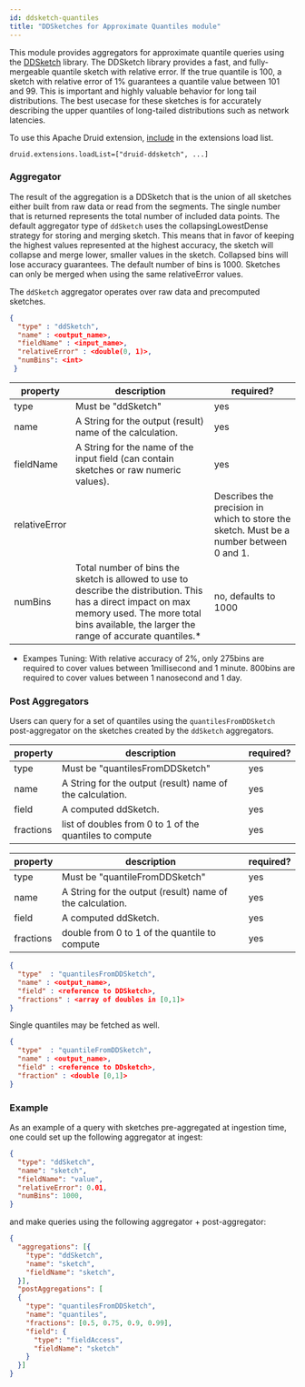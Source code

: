 ```yaml
---
id: ddsketch-quantiles
title: "DDSketches for Approximate Quantiles module"
---
```


<!--
  ~ Licensed to the Apache Software Foundation (ASF) under one
  ~ or more contributor license agreements.  See the NOTICE file
  ~ distributed with this work for additional information
  ~ regarding copyright ownership.  The ASF licenses this file
  ~ to you under the Apache License, Version 2.0 (the
  ~ "License"); you may not use this file except in compliance
  ~ with the License.  You may obtain a copy of the License at
  ~
  ~   http://www.apache.org/licenses/LICENSE-2.0
  ~
  ~ Unless required by applicable law or agreed to in writing,
  ~ software distributed under the License is distributed on an
  ~ "AS IS" BASIS, WITHOUT WARRANTIES OR CONDITIONS OF ANY
  ~ KIND, either express or implied.  See the License for the
  ~ specific language governing permissions and limitations
  ~ under the License.
  -->


This module provides aggregators for approximate quantile queries using the [DDSketch](https://github.com/datadog/sketches-java) library. The DDSketch library provides a fast, and fully-mergeable quantile sketch with relative error. If the true quantile is 100, a sketch with relative error of 1% guarantees a quantile value between 101 and 99. This is important and highly valuable behavior for long tail distributions. The best usecase for these sketches is for accurately describing the upper quantiles of long-tailed distributions such as network latencies.

To use this Apache Druid extension, [include](../../configuration/extensions.md#loading-extensions) in the extensions load list.

```
druid.extensions.loadList=["druid-ddsketch", ...]
```

### Aggregator

The result of the aggregation is a DDSketch that is the union of all sketches either built from raw data or read from the segments. The single number that is returned represents the total number of included data points. The default aggregator type of `ddSketch` uses the collapsingLowestDense strategy for storing and merging sketch. This means that in favor of keeping the highest values represented at the highest accuracy, the sketch will collapse and merge lower, smaller values in the sketch. Collapsed bins will lose accuracy guarantees. The default number of bins is 1000. Sketches can only be merged when using the same relativeError values.

The `ddSketch` aggregator operates over raw data and precomputed sketches.

```json
{
  "type" : "ddSketch",
  "name" : <output_name>,
  "fieldName" : <input_name>,
  "relativeError" : <double(0, 1)>,
  "numBins": <int>
 }
```

|property|description|required?|
|--------|-----------|---------|
|type|Must be "ddSketch" |yes|
|name|A String for the output (result) name of the calculation.|yes|
|fieldName|A String for the name of the input field (can contain sketches or raw numeric values).|yes|
|relativeError||Describes the precision in which to store the sketch. Must be a number between 0 and 1.|no, defaults to 0.01 (1% error)|
|numBins|Total number of bins the sketch is allowed to use to describe the distribution. This has a direct impact on max memory used. The more total bins available, the larger the range of accurate quantiles.* |no, defaults to 1000|

* Exampes Tuning: With relative accuracy of 2%, only 275bins are required to cover values between 1millisecond and 1 minute. 800bins are required to cover values between 1 nanosecond and 1 day.

### Post Aggregators

Users can query for a set of quantiles using the `quantilesFromDDSketch` post-aggregator on the sketches created by the `ddSketch` aggregators.

|property|description|required?|
|--------|-----------|---------|
|type|Must be "quantilesFromDDSketch" |yes|
|name|A String for the output (result) name of the calculation.|yes|
|field|A computed ddSketch.|yes|
|fractions|list of doubles from 0 to 1 of the quantiles to compute|yes|

|property|description|required?|
|--------|-----------|---------|
|type|Must be "quantileFromDDSketch" |yes|
|name|A String for the output (result) name of the calculation.|yes|
|field|A computed ddSketch.|yes|
|fractions|double from 0 to 1 of the quantile to compute|yes|



```json
{
  "type"  : "quantilesFromDDSketch",
  "name" : <output_name>,
  "field" : <reference to DDSketch>,
  "fractions" : <array of doubles in [0,1]>
}
```

Single quantiles may be fetched as well.

```json
{
  "type"  : "quantileFromDDSketch",
  "name" : <output_name>,
  "field" : <reference to DDsketch>,
  "fraction" : <double [0,1]>
}
```

### Example
As an example of a query with sketches pre-aggregated at ingestion time, one could set up the following aggregator at ingest:

```json
{
  "type": "ddSketch",
  "name": "sketch",
  "fieldName": "value",
  "relativeError": 0.01,
  "numBins": 1000,
}
```

and make queries using the following aggregator + post-aggregator:

```json
{
  "aggregations": [{
    "type": "ddSketch",
    "name": "sketch",
    "fieldName": "sketch",
  }],
  "postAggregations": [
  {
    "type": "quantilesFromDDSketch",
    "name": "quantiles",
    "fractions": [0.5, 0.75, 0.9, 0.99],
    "field": {
      "type": "fieldAccess",
      "fieldName": "sketch"
    }
  }]
}
```
